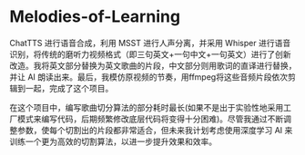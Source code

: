 # Melodies-of-Learning
  ChatTTS 进行语音合成，利用 MSST 进行人声分离，并采用 Whisper 进行语音识别，将传统的磨听力视频格式（即三句英文+一句中文+一句英文）进行了创新改造。我将英文部分替换为英文歌曲的片段，中文部分则用歌词的直译进行替换，并让 AI 朗读出来。最后，我模仿原视频的节奏，用ffmpeg将这些音频片段依次剪辑到一起，完成了这个项目。

  在这个项目中，编写歌曲切分算法的部分耗时最长(如果不是出于实验性地采用工厂模式来编写代码，后期频繁修改底层代码将变得十分困难)。尽管我通过不断调整参数，使每个切割出的片段都非常适合，但未来我计划考虑使用深度学习 AI 来训练一个更为高效的切割算法，以进一步提升效果和效率。
